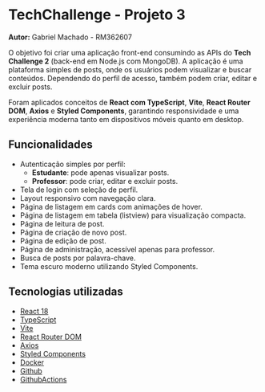 # TechChallenge - Projeto 3  
**Autor:** Gabriel Machado - RM362607  

O objetivo foi criar uma aplicação front-end consumindo as APIs do **Tech Challenge 2** (back-end em Node.js com MongoDB).
A aplicação é uma plataforma simples de posts, onde os usuários podem visualizar e buscar conteúdos. Dependendo do perfil de acesso, também podem criar, editar e excluir posts.  

Foram aplicados conceitos de **React com TypeScript**, **Vite**, **React Router DOM**, **Axios** e **Styled Components**, garantindo responsividade e uma experiência moderna tanto em dispositivos móveis quanto em desktop.

## Funcionalidades

- Autenticação simples por perfil:
  - **Estudante**: pode apenas visualizar posts.
  - **Professor**: pode criar, editar e excluir posts.
- Tela de login com seleção de perfil.
- Layout responsivo com navegação clara.
- Página de listagem em cards com animações de hover.
- Página de listagem em tabela (listview) para visualização compacta.
- Página de leitura de post.
- Página de criação de novo post.
- Página de edição de post.
- Página de administração, acessível apenas para professor.
- Busca de posts por palavra-chave.
- Tema escuro moderno utilizando Styled Components.

## Tecnologias utilizadas

- [React 18](https://react.dev/)
- [TypeScript](https://www.typescriptlang.org/)
- [Vite](https://vitejs.dev/)
- [React Router DOM](https://reactrouter.com/)
- [Axios](https://axios-http.com/)
- [Styled Components](https://styled-components.com/)
- [Docker](https://www.docker.com/)
- [Github](https://github.com/)
- [GithubActions](https://github.com/)

